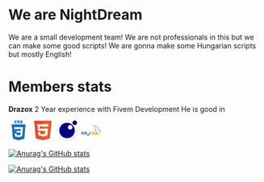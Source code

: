 # We are NightDream
We are a small development team! We are not professionals in this but we can make some good scripts!
We are gonna make some Hungarian scripts but mostly English!




# Members stats
**Drazox** 2 Year experience with Fivem Development
He is good in <div>
  <img src="https://github.com/devicons/devicon/blob/master/icons/css3/css3-plain-wordmark.svg"  title="CSS3" alt="CSS" width="40" height="40"/>&nbsp;
  <img src="https://github.com/devicons/devicon/blob/master/icons/html5/html5-original.svg" title="HTML5" alt="HTML" width="40" height="40"/>&nbsp;
  <img src="https://github.com/devicons/devicon/blob/master/icons/lua/lua-original.svg" title="Lua"  alt="Lua" width="40" height="40"/>&nbsp;
  <img src="https://github.com/devicons/devicon/blob/master/icons/mysql/mysql-original-wordmark.svg" title="MySQL"  alt="MySQL" width="40" height="40"/>&nbsp;

</div>


[![Anurag's GitHub stats](https://github-readme-stats.vercel.app/api?username=drazoxXD&show_icons=true&theme=dark)](https://github.com/anuraghazra/github-readme-stats)


    
[![Anurag's GitHub stats](https://github-readme-stats.vercel.app/api/top-langs/?username=drazoxXD&layout=compact&langs_count=7&theme=dark)](https://github.com/anuraghazra/github-readme-stats)
    

